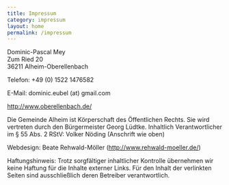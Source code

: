 ```yaml
---
title: Impressum
category: impressum
layout: home
permalink: /impressum
---
```


Dominic-Pascal Mey  
Zum Ried 20  
36211 Alheim-Oberellenbach

Telefon: +49 (0) 1522 1476582

E-Mail: dominic.eubel (at) gmail.com

http://www.oberellenbach.de/

Die Gemeinde Alheim ist Körperschaft des Öffentlichen Rechts.
Sie wird vertreten durch den Bürgermeister Georg Lüdtke.
Inhaltlich Verantwortlicher im § 55 Abs. 2 RStV: Volker Nöding (Anschrift wie oben)

Webdesign: Beate Rehwald-Möller (http://www.rehwald-moeller.de/)

Haftungshinweis: Trotz sorgfältiger inhaltlicher Kontrolle übernehmen wir keine Haftung für die Inhalte externer Links. Für den Inhalt der verlinkten Seiten sind ausschließlich deren Betreiber verantwortlich.